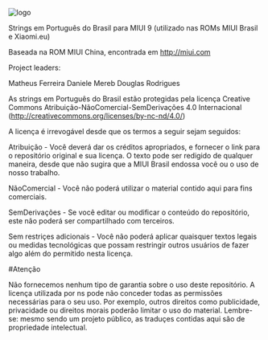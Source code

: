 ![logo](https://i0.wp.com/miuirom.com.br/wp-content/uploads/Header_01.png)

Strings em Português do Brasil para MIUI 9 (utilizado nas ROMs MIUI Brasil e Xiaomi.eu)

Baseada na ROM MIUI China, encontrada em http://miui.com

Project leaders:

Matheus Ferreira
Daniele Mereb
Douglas Rodrigues

As strings em Português do Brasil estão protegidas pela licença Creative Commons Atribuição-NãoComercial-SemDerivações 4.0 Internacional (http://creativecommons.org/licenses/by-nc-nd/4.0/)

A licença é irrevogável desde que os termos a seguir sejam seguidos:

Atribuição - Você deverá dar os créditos apropriados, e fornecer o link para o repositório original e sua licença. O texto pode ser redigido de qualquer maneira, desde que não sugira que a MIUI Brasil endossa você ou o uso de nosso trabalho.

NãoComercial - Você não poderá utilizar o material contido aqui para fins comerciais.

SemDerivações - Se você editar ou modificar o conteúdo do repositório, este não poderá ser compartilhado com terceiros.

Sem restriçes adicionais - Você não poderá aplicar quaisquer textos legais ou medidas tecnológicas que possam restringir outros usuários de fazer algo além do permitido nesta licença.

#Atenção

Não fornecemos nenhum tipo de garantia sobre o uso deste repositório. A licença utilizada por ns pode não conceder todas as permissões necessárias para o seu uso. Por exemplo, outros direitos como publicidade, privacidade ou direitos morais poderão limitar o uso do material. Lembre-se: mesmo sendo um projeto público, as traduçes contidas aqui são de propriedade intelectual.
